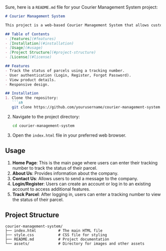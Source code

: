 Sure, here is a `README.md` file for your Courier Management System project:

```markdown
# Courier Management System

This project is a web-based Courier Management System that allows customers to track their parcels and employees to manage the parcels. The system is built using HTML, CSS, and JavaScript.

## Table of Contents
- [Features](#features)
- [Installation](#installation)
- [Usage](#usage)
- [Project Structure](#project-structure)
- [License](#license)

## Features
- Track the status of parcels using a tracking number.
- User authentication (Login, Register, Forgot Password).
- View product details.
- Responsive design.

## Installation
1. Clone the repository:
   ```sh
   git clone https://github.com/yourusername/courier-management-system.git
   ```
2. Navigate to the project directory:
   ```sh
   cd courier-management-system
   ```
3. Open the `index.html` file in your preferred web browser.

## Usage
1. **Home Page**: This is the main page where users can enter their tracking number to track the status of their parcel.
2. **About Us**: Provides information about the company.
3. **Contact Us**: Allows users to send a message to the company.
4. **Login/Register**: Users can create an account or log in to an existing account to access additional features.
5. **Track Parcel**: After logging in, users can enter a tracking number to view the status of their parcel.

## Project Structure
```
courier-management-system/
├── index.html          # The main HTML file
├── style.css           # CSS file for styling
├── README.md           # Project documentation
└── assets/             # Directory for images and other assets
```


